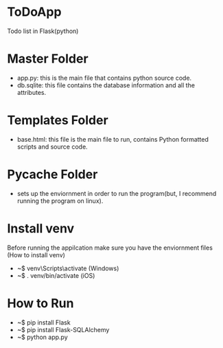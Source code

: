 # ToDoApp
Todo list in Flask(python)
# Master Folder
  - app.py: this is the main file that contains python source code. 
  - db.sqlite: this file contains the database information and all the attributes.
# Templates Folder
  - base.html: this file is the main file to run, contains Python formatted scripts and source code.
# __Pycache__ Folder
  - sets up the enviornment in order to run the program(but, I recommend running the program on linux).
# Install venv
  Before running the appilcation make sure you have the enviornment files
  (How to install venv)
  - ~$ venv\Scripts\activate (Windows)
  - ~$ . venv/bin/activate (iOS)
# How to Run
  - ~$ pip install Flask
  - ~$ pip install Flask-SQLAlchemy
  - ~$ python app.py
